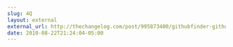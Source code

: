 ```yaml
---
slug: 4Q
layout: external
external_url: http://thechangelog.com/post/995873400/githubfinder-github-repository-finder-now-powered-by-git
date: 2010-08-22T21:24:04-05:00
---
```


